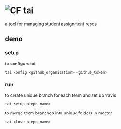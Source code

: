 # ![CF](http://i.imgur.com/7v5ASc8.png) tai
a tool for managing student assignment repos

## demo
### setup
to configure tai
```
tai config <github_organization> <github_token>
```

### run
to create unique branch for each team and set up travis
```
tai setup <repo_name>
```

to merge team branches into unique folders in master
```
tai close <repo_name>
```
